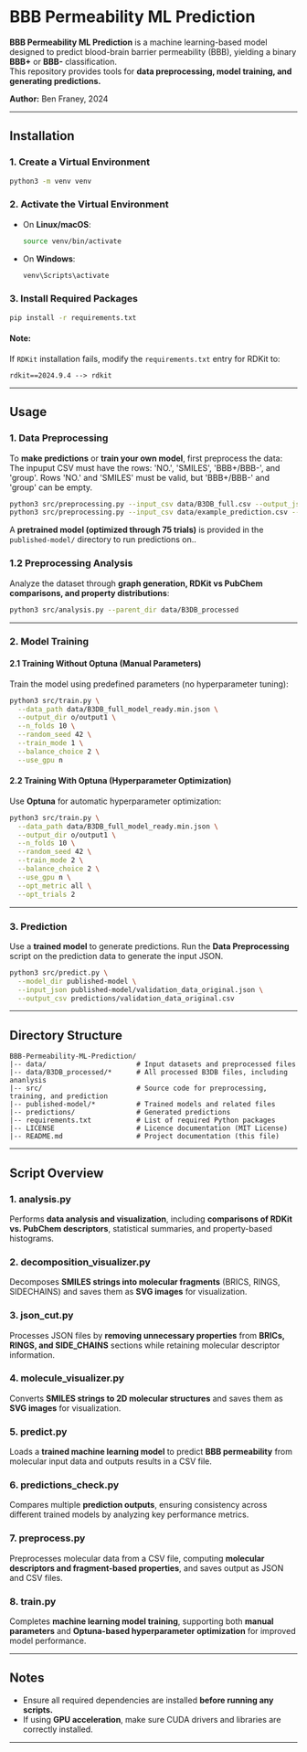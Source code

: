 # **BBB Permeability ML Prediction**

**BBB Permeability ML Prediction** is a machine learning-based model designed to predict blood-brain barrier permeability (BBB), yielding a binary **BBB+** or **BBB-** classification.  
This repository provides tools for **data preprocessing, model training, and generating predictions.**  

**Author:** Ben Franey, 2024

---

## **Installation**

### **1. Create a Virtual Environment**
```bash
python3 -m venv venv
```

### **2. Activate the Virtual Environment**
- On **Linux/macOS**:
  ```bash
  source venv/bin/activate
  ```
- On **Windows**:
  ```bash
  venv\Scripts\activate
  ```

### **3. Install Required Packages**
```bash
pip install -r requirements.txt
```

#### **Note:**  
If `RDKit` installation fails, modify the `requirements.txt` entry for RDKit to:
```
rdkit==2024.9.4 --> rdkit
```

---

## **Usage**

### **1. Data Preprocessing**
To **make predictions** or **train your own model**, first preprocess the data:
The inpuput CSV must have the rows: 'NO.', 'SMILES', 'BBB+/BBB-', and 'group'. Rows 'NO.' and 'SMILES' must be valid, but 'BBB+/BBB-' and 'group' can be empty.

```bash
python3 src/preprocessing.py --input_csv data/B3DB_full.csv --output_json data/B3DB_processed/model_ready.json
python3 src/preprocessing.py --input_csv data/example_prediction.csv --output_json data/example_prediction/model_ready.json
```
A **pretrained model (optimized through 75 trials)** is provided in the `published-model/` directory to run predictions on..

### **1.2 Preprocessing Analysis**
Analyze the dataset through **graph generation, RDKit vs PubChem comparisons, and property distributions**:

```bash
python3 src/analysis.py --parent_dir data/B3DB_processed
```

---

### **2. Model Training**

#### **2.1 Training Without Optuna (Manual Parameters)**
Train the model using predefined parameters (no hyperparameter tuning):

```bash
python3 src/train.py \
  --data_path data/B3DB_full_model_ready.min.json \
  --output_dir o/output1 \
  --n_folds 10 \
  --random_seed 42 \
  --train_mode 1 \
  --balance_choice 2 \
  --use_gpu n
```

#### **2.2 Training With Optuna (Hyperparameter Optimization)**
Use **Optuna** for automatic hyperparameter optimization:

```bash
python3 src/train.py \
  --data_path data/B3DB_full_model_ready.min.json \
  --output_dir o/output1 \
  --n_folds 10 \
  --random_seed 42 \
  --train_mode 2 \
  --balance_choice 2 \
  --use_gpu n \
  --opt_metric all \
  --opt_trials 2
```

---

### **3. Prediction**
Use a **trained model** to generate predictions.
Run the **Data Preprocessing** script on the prediction data to generate the input JSON.

```bash
python3 src/predict.py \
  --model_dir published-model \
  --input_json published-model/validation_data_original.json \
  --output_csv predictions/validation_data_original.csv
```

---

## **Directory Structure**
```
BBB-Permeability-ML-Prediction/
|-- data/                      # Input datasets and preprocessed files
|-- data/B3DB_processed/*      # All processed B3DB files, including ananlysis
|-- src/                       # Source code for preprocessing, training, and prediction
|-- published-model/*          # Trained models and related files
|-- predictions/               # Generated predictions
|-- requirements.txt           # List of required Python packages
|-- LICENSE                    # Licence documentation (MIT License)
|-- README.md                  # Project documentation (this file)
```

---

## **Script Overview**

### **1. analysis.py**
Performs **data analysis and visualization**, including **comparisons of RDKit vs. PubChem descriptors**, statistical summaries, and property-based histograms.

### **2. decomposition_visualizer.py**
Decomposes **SMILES strings into molecular fragments** (BRICS, RINGS, SIDECHAINS) and saves them as **SVG images** for visualization.

### **3. json_cut.py**
Processes JSON files by **removing unnecessary properties** from **BRICs, RINGS, and SIDE_CHAINS** sections while retaining molecular descriptor information.

### **4. molecule_visualizer.py**
Converts **SMILES strings to 2D molecular structures** and saves them as **SVG images** for visualization.

### **5. predict.py**
Loads a **trained machine learning model** to predict **BBB permeability** from molecular input data and outputs results in a CSV file.

### **6. predictions_check.py**
Compares multiple **prediction outputs**, ensuring consistency across different trained models by analyzing key performance metrics.

### **7. preprocess.py**
Preprocesses molecular data from a CSV file, computing **molecular descriptors and fragment-based properties**, and saves output as JSON and CSV files.

### **8. train.py**
Completes **machine learning model training**, supporting both **manual parameters** and **Optuna-based hyperparameter optimization** for improved model performance.


---

## **Notes**
- Ensure all required dependencies are installed **before running any scripts.**
- If using **GPU acceleration**, make sure CUDA drivers and libraries are correctly installed.

---
